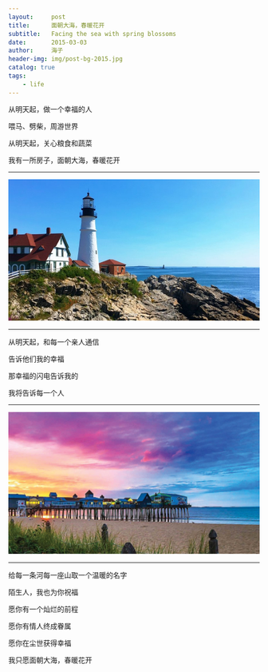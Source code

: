 ```yaml
---
layout:     post
title:      面朝大海，春暖花开
subtitle:   Facing the sea with spring blossoms
date:       2015-03-03
author:     海子
header-img: img/post-bg-2015.jpg
catalog: true
tags:
    - life
---
```


从明天起，做一个幸福的人

喂马、劈柴，周游世界

从明天起，关心粮食和蔬菜

我有一所房子，面朝大海，春暖花开

---

![coast](https://github.com/he-chen-95/Chen-Image-Host/blob/master/2015/East-Coast-Summer-Series-Cape-Elizabeth.jpg)

---

从明天起，和每一个亲人通信

告诉他们我的幸福

那幸福的闪电告诉我的

我将告诉每一个人

--- 

![coast-sunset](https://github.com/he-chen-95/Chen-Image-Host/blob/master/2015/coast-sunset.jpg)

---
给每一条河每一座山取一个温暖的名字

陌生人，我也为你祝福

愿你有一个灿烂的前程

愿你有情人终成眷属

愿你在尘世获得幸福

我只愿面朝大海，春暖花开
